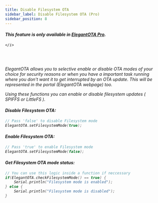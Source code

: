 ```yaml
---
title: Disable Filesystem OTA
sidebar_label: Disable Filesystem OTA (Pro)
sidebar_position: 8
---
```


<div className="pro-label">
    <i>
        <h4 style={{ fontWeight: '500', marginBottom: 5 }}>
             This feature is only available in <a target="_blank" style={{ color: "red" }} href="https://elegantota.pro">ElegantOTA Pro</a>.
        </h4>
         
    </i>
</div>

<br/>
<br/>

<!-- <img src="/img/v4/tabs.png" alt="Concept Diagram" width="300px" /> -->

<!-- <br/> -->
<!-- <br/> -->

ElegantOTA allows you to selective enable or disable OTA modes of your choice for security reasons or when you have a important task running where you don't want it to get interrupted by an OTA update. This will be represented in the portal (ElegantOTA webpage) too.

Using these functions you can enable or disable filesystem updates ( SPIFFS or LittleFS ).

#### Disable Filesystem OTA:
```cpp
// Pass 'false' to disable Filesystem mode
ElegantOTA.setFilesystemMode(true);
```

#### Enable Filesystem OTA:
```cpp
// Pass 'true' to enable Filesystem mode
ElegantOTA.setFilesystemMode(false);
```

#### Get Filesystem OTA mode status:
```cpp
// You can use this logic inside a function if neccessary
if(ElegantOTA.checkFilesystemMode() == true) {
    Serial.println("Filesystem mode is enabled");
} else {
    Serial.println("Filesystem mode is disabled");
}
```
